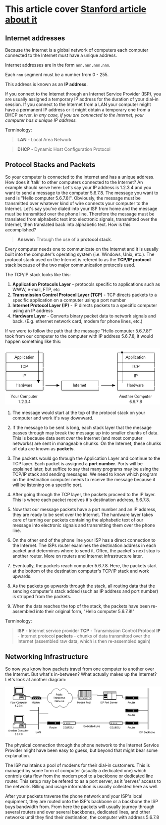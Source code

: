 # This article cover [Stanford article about it](https://developer.mozilla.org/en-US/docs/Learn/Common_questions/How_does_the_Internet_work)

## Internet addresses

Because the Internet is a global network of computers each computer connected to the Internet must have a unique address.

Internet addresses are in the form `nnn.nnn.nnn.nnn`.

Each `nnn` segment must be a number from 0 - 255.

This address is known as an **IP address**.

If you connect to the Internet through an Internet Service Provider (ISP), you are usually assigned a temporary IP address for the duration of your dial-in session. If you connect to the Internet from a LAN your computer might have a permanent IP address or it might obtain a temporary one from a DHCP  server. *In any case, if you are connected to the Internet, your computer has a unique IP address.*

Terminology:
> **LAN** - Local Area Network 

> **DHCP** - Dynamic Host Configuration Protocol

## Protocol Stacks and Packets

So your computer is connected to the Internet and has a unique address. How does it 'talk' to other computers connected to the Internet? An example should serve here: Let's say your IP address is 1.2.3.4 and you want to send a message to the computer 5.6.7.8. The message you want to send is "Hello computer 5.6.7.8!". Obviously, the message must be transmitted over whatever kind of wire connects your computer to the Internet. Let's say you've dialed into your ISP from home and the message must be transmitted over the phone line. Therefore the message must be translated from alphabetic text into electronic signals, transmitted over the Internet, then translated back into alphabetic text. How is this accomplished?

> **Answer:** Through the use of a **protocol stack**.
 
Every computer needs one to communicate on the Internet and it is usually built into the computer's operating system (i.e. Windows, Unix, etc.). The protocol stack used on the Internet is refered to as the **TCP/IP protocol** stack because of the two major communication protocols used. 

The TCP/IP stack looks like this:

1. **Application Protocols Layer** - protocols specific to applications such as WWW, e-mail, FTP, etc
2. **Transmission Control Protocol Layer (TCP)** - TCP directs packets to a specific application on a computer using a port number
3. **Internet Protocol Layer (IP)** - IP directs packets to a specific computer using an IP address
4. **Hardware Layer** - Converts binary packet data to network signals and back. (E.g. ethernet network card, modem for phone lines, etc.)

If we were to follow the path that the message "Hello computer 5.6.7.8!" took from our computer to the computer with IP address 5.6.7.8, it would happen something like this:

![](./assets/img/ruswp_diag2.gif)

1. The message would start at the top of the protocol stack on your computer and work it's way downward.
   
2. If the message to be sent is long, each stack layer that the message passes through may break the message up into smaller chunks of data. This is because data sent over the Internet (and most computer networks) are sent in manageable chunks. On the Internet, these chunks of data are known as **packets**.
   
3. The packets would go through the Application Layer and continue to the TCP layer. Each packet is assigned a **port number**. Ports will be explained later, but suffice to say that many programs may be using the TCP/IP stack and sending messages. We need to know which program on the destination computer needs to receive the message because it will be listening on a specific port.
   
4. After going through the TCP layer, the packets proceed to the IP layer. This is where each packet receives it's destination address, 5.6.7.8.
   
5. Now that our message packets have a port number and an IP address, they are ready to be sent over the Internet. The hardware layer takes care of turning our packets containing the alphabetic text of our message into electronic signals and transmitting them over the phone line.
   
6. On the other end of the phone line your ISP has a direct connection to the Internet. The ISPs router examines the destination address in each packet and determines where to send it. Often, the packet's next stop is another router. More on routers and Internet infrastructure later.
   
7. Eventually, the packets reach computer 5.6.7.8. Here, the packets start at the bottom of the destination computer's TCP/IP stack and work upwards.
   
8. As the packets go upwards through the stack, all routing data that the sending computer's stack added (such as IP address and port number) is stripped from the packets.
   
9.  When the data reaches the top of the stack, the packets have been re-assembled into their original form, "Hello computer 5.6.7.8!"

Terminology:
> **ISP** - Internet service provider
> **TCP** - Transmission Control Protocol
> **IP** - Internet protocol
> **packets** - chunks of data transmitted over the Internet (assembled raw data, which is then re-assembled again)

## Networking Infrastructure

So now you know how packets travel from one computer to another over the Internet. But what's in-between? What actually makes up the Internet? Let's look at another diagram:

![](./assets/img/ruswp_diag3.gif)

The physical connection through the phone network to the Internet Service Provider might have been easy to guess, but beyond that might bear some explanation.

The ISP maintains a pool of modems for their dial-in customers. This is managed by some form of computer (usually a dedicated one) which controls data flow from the modem pool to a backbone or dedicated line router. This setup may be refered to as a port server, as it 'serves' access to the network. Billing and usage information is usually collected here as well.

After your packets traverse the phone network and your ISP's local equipment, they are routed onto the ISP's backbone or a backbone the ISP buys bandwidth from. From here the packets will usually journey through several routers and over several backbones, dedicated lines, and other networks until they find their destination, the computer with address 5.6.7.8